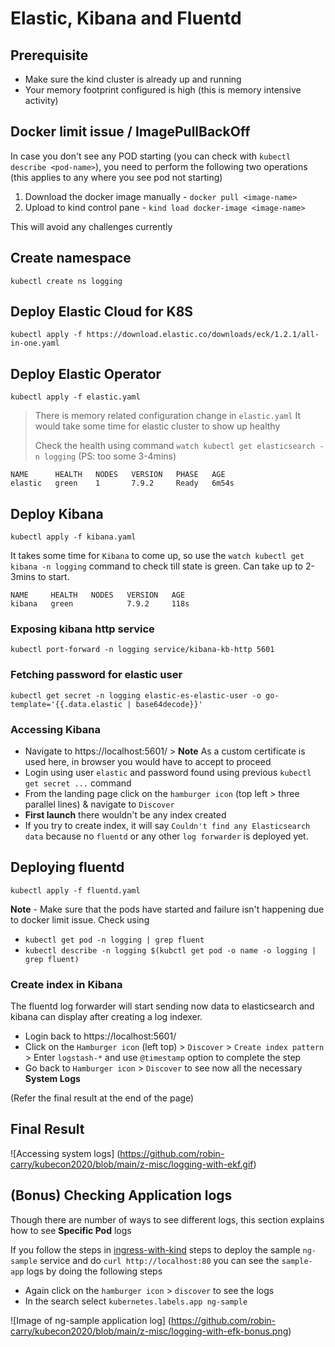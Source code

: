 # Elastic, Kibana and Fluentd

## Prerequisite 

- Make sure the kind cluster is already up and running
- Your memory footprint configured is high (this is memory intensive activity)

## Docker limit issue / ImagePullBackOff

In case you don't see any POD starting (you can check with `kubectl describe <pod-name>`), you need to perform the following two operations (this applies to any where you see pod not starting)

1. Download the docker image manually - `docker pull <image-name>`
2. Upload to kind control pane - `kind load docker-image <image-name>`

This will avoid any challenges currently

## Create namespace

`kubectl create ns logging`

## Deploy Elastic Cloud for K8S

`kubectl apply -f https://download.elastic.co/downloads/eck/1.2.1/all-in-one.yaml`

## Deploy Elastic Operator

`kubectl apply -f elastic.yaml`

> There is memory related configuration change in `elastic.yaml`
> It would take some time for elastic cluster to show up healthy
> 
> Check the health using command `watch kubectl get elasticsearch -n logging` (PS: too some 3-4mins)

```
NAME      HEALTH   NODES   VERSION   PHASE   AGE
elastic   green    1       7.9.2     Ready   6m54s
```

## Deploy Kibana

`kubectl apply -f kibana.yaml`

It takes some time for `Kibana` to come up, so use the `watch kubectl get kibana -n logging` command to check till state is green. Can take up to 2-3mins to start. 

```
NAME     HEALTH   NODES   VERSION   AGE
kibana   green            7.9.2     118s
```

### Exposing kibana http service

`kubectl port-forward -n logging service/kibana-kb-http 5601`

### Fetching password for elastic user

`kubectl get secret -n logging elastic-es-elastic-user -o go-template='{{.data.elastic | base64decode}}'`

### Accessing Kibana

- Navigate to https://localhost:5601/ > **Note** As a custom certificate is used here, in browser you would have to accept to proceed
- Login using user `elastic` and password found using previous `kubectl get secret ...` command
- From the landing page click on the `hamburger icon` (top left > three parallel lines) & navigate to `Discover`
- **First launch** there wouldn't be any index created
- If you try to create index, it will say `Couldn't find any Elasticsearch data` because no `fluentd` or any other `log forwarder` is deployed yet. 

## Deploying fluentd

`kubectl apply -f fluentd.yaml`

**Note** - Make sure that the pods have started and failure isn't happening due to docker limit issue. Check using 
- `kubectl get pod -n logging | grep fluent`
- `kubectl describe -n logging $(kubctl get pod -o name -o logging | grep fluent)`

### Create index in Kibana

The fluentd log forwarder will start sending now data to elasticsearch and kibana can display after creating a log indexer. 

- Login back to https://localhost:5601/
- Click on the `Hamburger icon` (left top) > `Discover` > `Create index pattern` > Enter `logstash-*` and use `@timestamp` option to complete the step
- Go back to `Hamburger icon` > `Discover` to see now all the necessary **System Logs**

(Refer the final result at the end of the page)

## Final Result

![Accessing system logs]
(https://github.com/robin-carry/kubecon2020/blob/main/z-misc/logging-with-ekf.gif)

## (Bonus) Checking Application logs

Though there are number of ways to see different logs, this section explains how to see **Specific Pod** logs

If you follow the steps in [ingress-with-kind](../ingress-with-kind/) steps to deploy the sample `ng-sample` service and do `curl http://localhost:80` you can see the `sample-app` logs by doing the following steps

- Again click on the `hamburger icon` > `discover` to see the logs
- In the search select  `kubernetes.labels.app ng-sample`

![Image of ng-sample application log]
(https://github.com/robin-carry/kubecon2020/blob/main/z-misc/logging-with-efk-bonus.png)